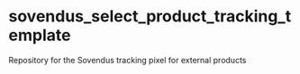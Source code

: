 # sovendus_select_product_tracking_template
Repository for the Sovendus tracking pixel for external products
